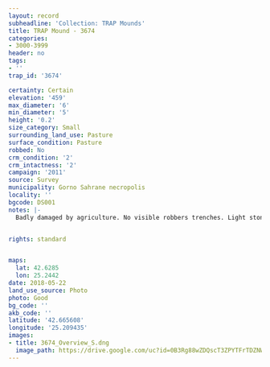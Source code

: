 ```yaml
---
layout: record
subheadline: 'Collection: TRAP Mounds'
title: TRAP Mound - 3674
categories:
- 3000-3999
header: no
tags:
- ''
trap_id: '3674'

certainty: Certain
elevation: '459'
max_diameter: '6'
min_diameter: '5'
height: '0.2'
size_category: Small
surrounding_land_use: Pasture
surface_condition: Pasture
robbed: No
crm_condition: '2'
crm_intactness: '2'
campaign: '2011'
source: Survey
municipality: Gorno Sahrane necropolis
locality: ''
bgcode: DS001
notes: |-
  Badly damaged by agriculture. No visible robbers trenches. Light stone scatter.


rights: standard


maps:
  lat: 42.6285
  lon: 25.2442
date: 2018-05-22
land_use_source: Photo
photo: Good
bg_code: ''
akb_code: ''
latitude: '42.665608'
longitude: '25.209435'
images:
- title: 3674_Overview_S.dng
  image_path: https://drive.google.com/uc?id=0B3Rg88wZDQscT3ZPYTFrTDZNWUk
---
```

